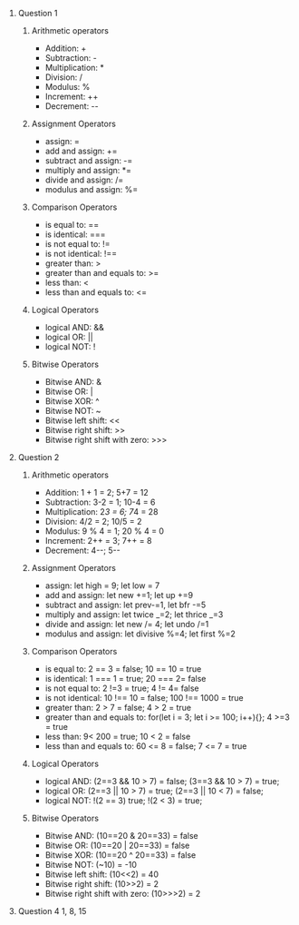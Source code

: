 1. Question 1

   1. Arithmetic operators

      - Addition: +
      - Subtraction: -
      - Multiplication: \*
      - Division: /
      - Modulus: %
      - Increment: ++
      - Decrement: --

   2. Assignment Operators

      - assign: =
      - add and assign: +=
      - subtract and assign: -=
      - multiply and assign: \*=
      - divide and assign: /=
      - modulus and assign: %=

   3. Comparison Operators

      - is equal to: ==
      - is identical: ===
      - is not equal to: !=
      - is not identical: !==
      - greater than: >
      - greater than and equals to: >=
      - less than: <
      - less than and equals to: <=

   4. Logical Operators

      - logical AND: &&
      - logical OR: ||
      - logical NOT: !

   5. Bitwise Operators

      - Bitwise AND: &
      - Bitwise OR: |
      - Bitwise XOR: ^
      - Bitwise NOT: ~
      - Bitwise left shift: <<
      - Bitwise right shift: >>
      - Bitwise right shift with zero: >>>

2. Question 2

   1. Arithmetic operators

      - Addition: 1 + 1 = 2; 5+7 = 12
      - Subtraction: 3-2 = 1; 10-4 = 6
      - Multiplication: 2*3 = 6; 7*4 = 28
      - Division: 4/2 = 2; 10/5 = 2
      - Modulus: 9 % 4 = 1; 20 % 4 = 0
      - Increment: 2++ = 3; 7++ = 8
      - Decrement: 4--; 5--

   2. Assignment Operators

      - assign: let high = 9; let low = 7
      - add and assign: let new +=1; let up +=9
      - subtract and assign: let prev-=1, let bfr -=5
      - multiply and assign: let twice _=2; let thrice _=3
      - divide and assign: let new /= 4; let undo /=1
      - modulus and assign: let divisive %=4; let first %=2

   3. Comparison Operators

      - is equal to: 2 == 3 = false; 10 == 10 = true
      - is identical: 1 === 1 = true; 20 === 2= false
      - is not equal to: 2 !=3 = true; 4 != 4= false
      - is not identical: 10 !== 10 = false; 100 !== 1000 = true
      - greater than: 2 > 7 = false; 4 > 2 = true
      - greater than and equals to: for(let i = 3; let i >= 100; i++){}; 4 >=3 = true
      - less than: 9< 200 = true; 10 < 2 = false
      - less than and equals to: 60 <= 8 = false; 7 <= 7 = true

   4. Logical Operators

      - logical AND: (2==3 && 10 > 7) = false; (3==3 && 10 > 7) = true;
      - logical OR: (2==3 || 10 > 7) = true; (2==3 || 10 < 7) = false;
      - logical NOT: !(2 == 3) true; !(2 < 3) = true;

   5. Bitwise Operators

      - Bitwise AND: (10==20 & 20==33) = false
      - Bitwise OR: (10==20 | 20==33) = false
      - Bitwise XOR: (10==20 ^ 20==33) = false
      - Bitwise NOT: (~10) = -10
      - Bitwise left shift: (10<<2) = 40
      - Bitwise right shift: (10>>2) = 2
      - Bitwise right shift with zero: (10>>>2) = 2

3. Question 4
   1, 8, 15
